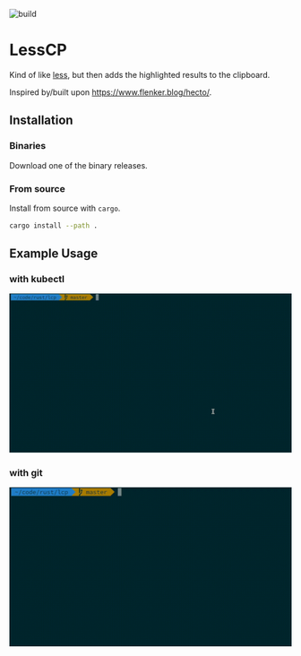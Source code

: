 ![build](https://github.com/davlum/lcp/workflows/lcp/badge.svg)

# LessCP

Kind of like [less][1], but then adds the highlighted results to the clipboard.

Inspired by/built upon https://www.flenker.blog/hecto/.

## Installation

### Binaries

Download one of the binary releases.

### From source

Install from source with `cargo`.

```bash
cargo install --path .
```

## Example Usage

### with kubectl

![lcp K8S demo](./lcp-k8s-demo.gif)

### with git

![lcp git demo](./lcp-git-demo.gif)

[1]: https://greenwoodsoftware.com/less/
